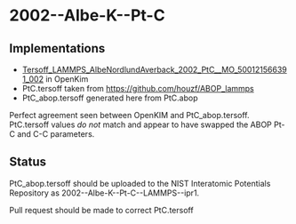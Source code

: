# 2002--Albe-K--Pt-C

## Implementations

- [Tersoff_LAMMPS_AlbeNordlundAverback_2002_PtC__MO_500121566391_002](https://openkim.org/id/Tersoff_LAMMPS_AlbeNordlundAverback_2002_PtC__MO_500121566391_002) in OpenKim
- PtC.tersoff taken from https://github.com/houzf/ABOP_lammps
- PtC_abop.tersoff generated here from PtC.abop

Perfect agreement seen between OpenKIM and PtC_abop.tersoff.  PtC.tersoff values *do not* match and appear to have swapped the ABOP Pt-C and C-C parameters.

## Status

PtC_abop.tersoff should be uploaded to the NIST Interatomic Potentials Repository as 2002--Albe-K--Pt-C--LAMMPS--ipr1.

Pull request should be made to correct PtC.tersoff

